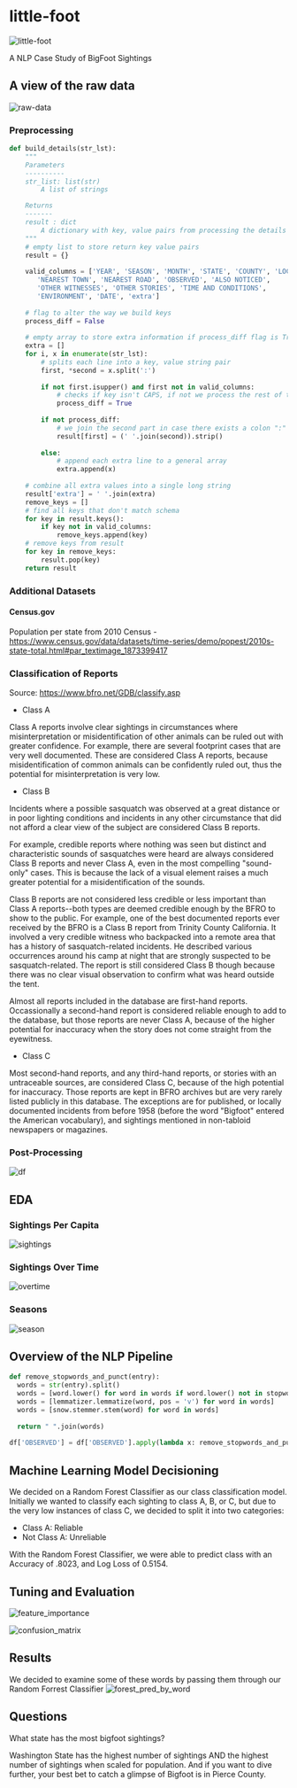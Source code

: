 # little-foot

![little-foot](https://github.com/andrewmmeans/little-foot/blob/master/images/bigfoot_small.jpg)

A NLP Case Study of BigFoot Sightings

## A view of the raw data

![raw-data](https://github.com/andrewmmeans/little-foot/blob/master/images/raw_data.png)

### Preprocessing

```Python
def build_details(str_lst):
    """
    Parameters
    ----------
    str_list: list(str)
        A list of strings

    Returns
    -------
    result : dict
        A dictionary with key, value pairs from processing the details section
    """
    # empty list to store return key value pairs
    result = {}
    
    valid_columns = ['YEAR', 'SEASON', 'MONTH', 'STATE', 'COUNTY', 'LOCATION DETAILS',
       'NEAREST TOWN', 'NEAREST ROAD', 'OBSERVED', 'ALSO NOTICED',
       'OTHER WITNESSES', 'OTHER STORIES', 'TIME AND CONDITIONS',
       'ENVIRONMENT', 'DATE', 'extra']
    
    # flag to alter the way we build keys
    process_diff = False
    
    # empty array to store extra information if process_diff flag is True
    extra = []
    for i, x in enumerate(str_lst):
        # splits each line into a key, value string pair
        first, *second = x.split(':')
        
        if not first.isupper() and first not in valid_columns:    
            # checks if key isn't CAPS, if not we process the rest of the html differently
            process_diff = True
            
        if not process_diff:
            # we join the second part in case there exists a colon ":" inside the raw text
            result[first] = (' '.join(second)).strip()
            
        else:
            # append each extra line to a general array
            extra.append(x)
    
    # combine all extra values into a single long string
    result['extra'] = ' '.join(extra)
    remove_keys = []
    # find all keys that don't match schema
    for key in result.keys():
        if key not in valid_columns:
            remove_keys.append(key)
    # remove keys from result
    for key in remove_keys:
        result.pop(key)
    return result
```
### Additional Datasets

#### Census.gov

Population per state from 2010 Census - https://www.census.gov/data/datasets/time-series/demo/popest/2010s-state-total.html#par_textimage_1873399417

### Classification of Reports

Source: https://www.bfro.net/GDB/classify.asp

+ Class A

Class A reports involve clear sightings in circumstances where misinterpretation or misidentification of other animals can be ruled out with greater confidence. For example, there are several footprint cases that are very well documented. These are considered Class A reports, because misidentification of common animals can be confidently ruled out, thus the potential for misinterpretation is very low.

+ Class B

Incidents where a possible sasquatch was observed at a great distance or in poor lighting conditions and incidents in any other circumstance that did not afford a clear view of the subject are considered Class B reports.

For example, credible reports where nothing was seen but distinct and characteristic sounds of sasquatches were heard are always considered Class B reports and never Class A, even in the most compelling "sound-only" cases. This is because the lack of a visual element raises a much greater potential for a misidentification of the sounds.

Class B reports are not considered less credible or less important than Class A reports--both types are deemed credible enough by the BFRO to show to the public. For example, one of the best documented reports ever received by the BFRO is a Class B report from Trinity County California. It involved a very credible witness who backpacked into a remote area that has a history of sasquatch-related incidents. He described various occurrences around his camp at night that are strongly suspected to be sasquatch-related. The report is still considered Class B though because there was no clear visual observation to confirm what was heard outside the tent.

Almost all reports included in the database are first-hand reports. Occassionally a second-hand report is considered reliable enough to add to the database, but those reports are never Class A, because of the higher potential for inaccuracy when the story does not come straight from the eyewitness.

+ Class C

Most second-hand reports, and any third-hand reports, or stories with an untraceable sources, are considered Class C, because of the high potential for inaccuracy. Those reports are kept in BFRO archives but are very rarely listed publicly in this database. The exceptions are for published, or locally documented incidents from before 1958 (before the word "Bigfoot" entered the American vocabulary), and sightings mentioned in non-tabloid newspapers or magazines.

### Post-Processing

![df](https://github.com/andrewmmeans/little-foot/blob/master/images/df.png)

## EDA

### Sightings Per Capita
![sightings](https://github.com/andrewmmeans/little-foot/blob/master/images/sightings_per_capita.png)

### Sightings Over Time
![overtime](https://github.com/andrewmmeans/little-foot/blob/master/images/sightings_over_time.png)

### Seasons
![season](https://github.com/andrewmmeans/little-foot/blob/master/images/seasons.png)

## Overview of the NLP Pipeline
  ```python
def remove_stopwords_and_punct(entry):
    words = str(entry).split()
    words = [word.lower() for word in words if word.lower() not in stopwords_ and word.lower() not in punctuation_]
    words = [lemmatizer.lemmatize(word, pos = 'v') for word in words]
    words = [snow.stemmer.stem(word) for word in words]
    
    return " ".join(words)  
    
df['OBSERVED'] = df['OBSERVED'].apply(lambda x: remove_stopwords_and_punct(x))
```

## Machine Learning Model Decisioning
We decided on a Random Forest Classifier as our class classification model.  Initially we wanted to classify each sighting to class A, B, or C, but due to the very low instances of class C, we decided to split it into two categories:
- Class A: Reliable
- Not Class A: Unreliable

With the Random Forest Classifier, we were able to predict class with an Accuracy of .8023, and Log Loss of 0.5154.
## Tuning and Evaluation
![feature_importance](https://github.com/andrewmmeans/little-foot/blob/master/images/feature_importances.png)


![confusion_matrix](https://github.com/andrewmmeans/little-foot/blob/master/images/confusion_matrix_bigfoot.png)
## Results

We decided to examine some of these words by passing them through our Random Forrest Classifier
![forest_pred_by_word](https://github.com/andrewmmeans/little-foot/blob/master/images/forest_pred_by_word.png)



## Questions
What state has the most bigfoot sightings?

Washington State has the highest number of sightings AND the highest number of sightings when scaled for population. And if you want to dive further, your best bet to catch a glimpse of Bigfoot is in Pierce County.


